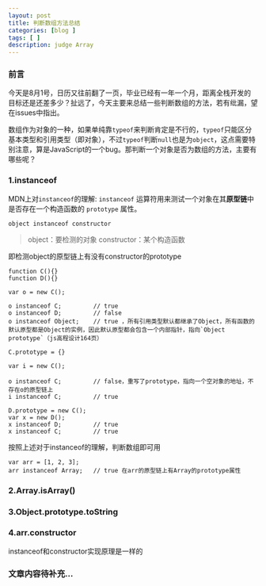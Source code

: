 ```yaml
---
layout: post
title: 判断数组方法总结
categories: [blog ]
tags: [ ]
description: judge Array
---
```


### 前言

今天是8月1号，日历又往前翻了一页，毕业已经有一年一个月，距离全栈开发的目标还是还差多少？扯远了，今天主要来总结一些判断数组的方法，若有纰漏，望在issues中指出。

数组作为对象的一种，如果单纯靠`typeof`来判断肯定是不行的，`typeof`只能区分基本类型和引用类型（即对象），不过`typeof`判断`null`也是为`object`，这点需要特别注意，算是JavaScript的一个bug。那判断一个对象是否为数组的方法，主要有哪些呢？

### 1.instanceof

MDN上对`instanceof`的理解: `instanceof` 运算符用来测试一个对象在其**原型链**中是否存在一个构造函数的 `prototype` 属性。

```
object instanceof constructor
```

> object：要检测的对象
> constructor：某个构造函数

即检测object的原型链上有没有constructor的prototype

```
function C(){}
function D(){}

var o = new C();

o instanceof C;         // true
o instanceof D;         // false
o instanceof Object;    // true ，所有引用类型默认都继承了Object，所有函数的默认原型都是Object的实例，因此默认原型都会包含一个内部指针，指向`Object prototype`（js高程设计164页）

C.prototype = {}

var i = new C();

o instanceof C;         // false，重写了prototype，指向一个空对象的地址，不存在o的原型链上
i instanceof C;         // true

D.prototype = new C();
var x = new D();
x instanceof D;         // true
x instanceof C;         // true
```

按照上述对于instanceof的理解，判断数组即可用

```
var arr = [1, 2, 3];
arr instanceof Array;   // true 在arr的原型链上有Array的prototype属性
```

### 2.Array.isArray()


### 3.Object.prototype.toString


### 4.arr.constructor

instanceof和constructor实现原理是一样的

### 文章内容待补充...

